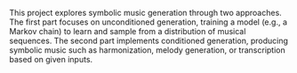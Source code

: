 This project explores symbolic music generation through two approaches. The first part focuses on unconditioned generation, training a model (e.g., a Markov chain) to learn and sample from a distribution of musical sequences. The second part implements conditioned generation, producing symbolic music such as harmonization, melody generation, or transcription based on given inputs.
